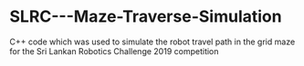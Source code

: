 # SLRC---Maze-Traverse-Simulation
C++ code which was used to simulate the robot travel path in the grid maze for the Sri Lankan Robotics Challenge 2019 competition
